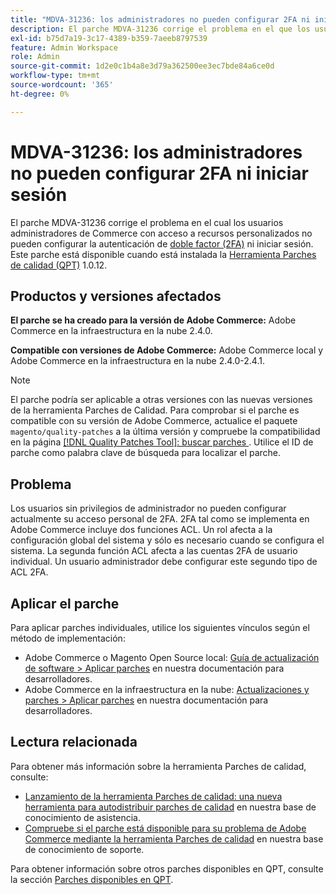 ```yaml
---
title: "MDVA-31236: los administradores no pueden configurar 2FA ni iniciar sesión"
description: El parche MDVA-31236 corrige el problema en el que los usuarios administradores de Commerce con acceso a recursos personalizados no pueden configurar la [autenticación de doble factor (2FA)](https://docs.magento.com/user-guide/stores/security-two-factor-authentication.html) ni iniciar sesión. Este parche está disponible cuando está instalada la [Quality Patches Tool (QPT)](/help/announcements/adobe-commerce-announcements/magento-quality-patches-released-new-tool-to-self-serve-quality-patches.md) 1.0.12.
exl-id: b75d7a19-3c17-4389-b359-7aeeb8797539
feature: Admin Workspace
role: Admin
source-git-commit: 1d2e0c1b4a8e3d79a362500ee3ec7bde84a6ce0d
workflow-type: tm+mt
source-wordcount: '365'
ht-degree: 0%

---
```


# MDVA-31236: los administradores no pueden configurar 2FA ni iniciar sesión

El parche MDVA-31236 corrige el problema en el cual los usuarios administradores de Commerce con acceso a recursos personalizados no pueden configurar la autenticación de [doble factor (2FA)](https://docs.magento.com/user-guide/stores/security-two-factor-authentication.html) ni iniciar sesión. Este parche está disponible cuando está instalada la [Herramienta Parches de calidad (QPT)](/help/announcements/adobe-commerce-announcements/magento-quality-patches-released-new-tool-to-self-serve-quality-patches.md) 1.0.12.

## Productos y versiones afectados

**El parche se ha creado para la versión de Adobe Commerce:** Adobe Commerce en la infraestructura en la nube 2.4.0.

**Compatible con versiones de Adobe Commerce:** Adobe Commerce local y Adobe Commerce en la infraestructura en la nube 2.4.0-2.4.1.

>[!NOTE]
>
>El parche podría ser aplicable a otras versiones con las nuevas versiones de la herramienta Parches de Calidad. Para comprobar si el parche es compatible con su versión de Adobe Commerce, actualice el paquete `magento/quality-patches` a la última versión y compruebe la compatibilidad en la página [[!DNL Quality Patches Tool]: buscar parches ](https://devdocs.magento.com/quality-patches/tool.html#patch-grid). Utilice el ID de parche como palabra clave de búsqueda para localizar el parche.

## Problema

Los usuarios sin privilegios de administrador no pueden configurar actualmente su acceso personal de 2FA. 2FA tal como se implementa en Adobe Commerce incluye dos funciones ACL. Un rol afecta a la configuración global del sistema y sólo es necesario cuando se configura el sistema. La segunda función ACL afecta a las cuentas 2FA de usuario individual. Un usuario administrador debe configurar este segundo tipo de ACL 2FA.

## Aplicar el parche

Para aplicar parches individuales, utilice los siguientes vínculos según el método de implementación:

* Adobe Commerce o Magento Open Source local: [Guía de actualización de software > Aplicar parches](https://devdocs.magento.com/guides/v2.4/comp-mgr/patching/mqp.html) en nuestra documentación para desarrolladores.
* Adobe Commerce en la infraestructura en la nube: [Actualizaciones y parches > Aplicar parches](https://devdocs.magento.com/cloud/project/project-patch.html) en nuestra documentación para desarrolladores.

## Lectura relacionada

Para obtener más información sobre la herramienta Parches de calidad, consulte:

* [Lanzamiento de la herramienta Parches de calidad: una nueva herramienta para autodistribuir parches de calidad](/help/announcements/adobe-commerce-announcements/magento-quality-patches-released-new-tool-to-self-serve-quality-patches.md) en nuestra base de conocimiento de asistencia.
* [Compruebe si el parche está disponible para su problema de Adobe Commerce mediante la herramienta Parches de calidad](/help/support-tools/patches-available-in-qpt-tool/check-patch-for-magento-issue-with-magento-quality-patches.md) en nuestra base de conocimiento de soporte.

Para obtener información sobre otros parches disponibles en QPT, consulte la sección [Parches disponibles en QPT](https://support.magento.com/hc/en-us/sections/360010506631-Patches-available-in-MQP-tool-).
